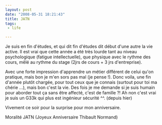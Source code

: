 ```yaml
---
layout: post
date: "2008-05-31 18:21:43"
title: JATN
tags:
 - life

---
```


Je suis en fin d'études, et qui dit fin d'études dit début d'une autre la vie active. Il est vrai que cette année a été très lourde tant au niveau psychologique (fatigue intellectuelle), que physique avec le rythme des cours, mêlé au rythme du stage (2jrs de cours + 3 jrs d'entreprise).

Avec une forte impression d'apprendre un métier différent de celui qu'on pratique, mais bon je m'en sors pas mal (je pense !). Donc voila, une fin d'année plutôt chargée, pour tout ceux que je connais (surtout pour toi ma chérie ...), mais bon c'est la vie. Des fois je me demande si je suis humain pour aborder tout ça sans être affecté, c'est de famille ?! Ah non c'est vrai je suis un G33k qui plus est ingénieur sécurité ^^. (depuis hier)

Vivement ce soir pour la surprise pour mon anniversaire.

Moralité JATN (Joyeux Anniversaire Thibault Normand)
